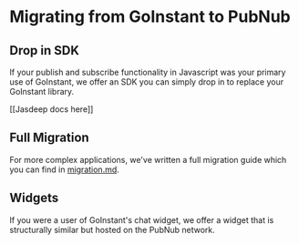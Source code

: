 # Migrating from GoInstant to PubNub

## Drop in SDK

If your publish and subscribe functionality in Javascript was your primary use of GoInstant, we offer an SDK you can simply drop in to replace your GoInstant library.

[[Jasdeep docs here]]

## Full Migration

For more complex applications, we've written a full migration guide which you can find in [migration.md](https://github.com/pubnub/pubnub-goinstant/blob/master/migration-guide/migration.md).

## Widgets

If you were a user of GoInstant's chat widget, we offer a widget that is structurally similar but hosted on the PubNub network.
